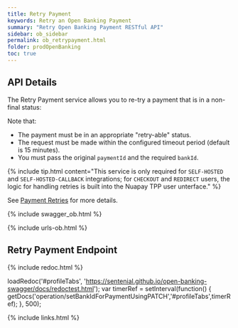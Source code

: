 ```yaml
---
title: Retry Payment
keywords: Retry an Open Banking Payment
summary: "Retry Open Banking Payment RESTful API"
sidebar: ob_sidebar
permalink: ob_retrypayment.html
folder: prodOpenBanking
toc: true
---
```


## API Details 

The Retry Payment service allows you to re-try a payment that is in a non-final status: 

Note that:
 
* The payment must be in an appropriate "retry-able" status.
* The request must be made within the configured timeout period (default is 15 minutes).
* You must pass the original `paymentId` and the required `bankId`.

{% include tip.html content="This service is only required for `SELF-HOSTED` and `SELF-HOSTED-CALLBACK` integrations; for `CHECKOUT` and `REDIRECT` users, the logic for handling retries is built into the Nuapay TPP user unterface." %}

See [Payment Retries](ob_paymentretries.html) for more details.

{% include swagger_ob.html %}

{% include urls-ob.html %}

## Retry Payment Endpoint


<ul id="profileTabs" class="nav nav-tabs">
    
   
</ul>
   
{% include redoc.html %}
   
loadRedoc('#profileTabs', 'https://sentenial.github.io/open-banking-swagger/docs/redoctest.html');
var timerRef = setInterval(function() { getDocs('operation/setBankIdForPaymentUsingPATCH','#profileTabs',timerRef); }, 500);


</script>


<div id="mydiv"></div>


</div>



</div>


{% include links.html %}
